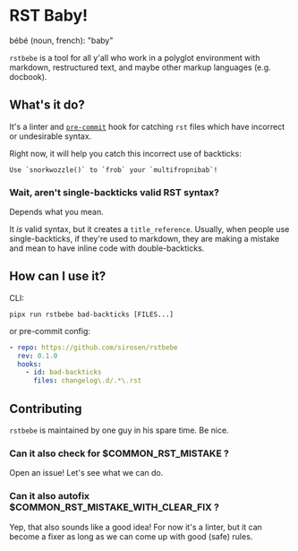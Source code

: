 # RST Baby!

bébé (noun, french): "baby"

`rstbebe` is a tool for all y'all who work in a polyglot environment with
markdown, restructured text, and maybe other markup languages (e.g. docbook).

## What's it do?

It's a linter and [`pre-commit`](https://pre-commit.com) hook for catching
`rst` files which have incorrect or undesirable syntax.

Right now, it will help you catch this incorrect use of backticks:
```
Use `snorkwozzle()` to `frob` your `multifropnibab`!
```

### Wait, aren't single-backticks valid RST syntax?

Depends what you mean.

It *is* valid syntax, but it creates a `title_reference`.
Usually, when people use single-backticks, if they're used to markdown, they
are making a mistake and mean to have inline code with double-backticks.

## How can I use it?

CLI:

```
pipx run rstbebe bad-backticks [FILES...]
```

or pre-commit config:

```yaml
- repo: https://github.com/sirosen/rstbebe
  rev: 0.1.0
  hooks:
    - id: bad-backticks
      files: changelog\.d/.*\.rst
```

## Contributing

`rstbebe` is maintained by one guy in his spare time. Be nice.

### Can it also check for $COMMON_RST_MISTAKE ?

Open an issue! Let's see what we can do.

### Can it also autofix $COMMON_RST_MISTAKE_WITH_CLEAR_FIX ?

Yep, that also sounds like a good idea!
For now it's a linter, but it can become a fixer as long as we can come up with
good (safe) rules.
